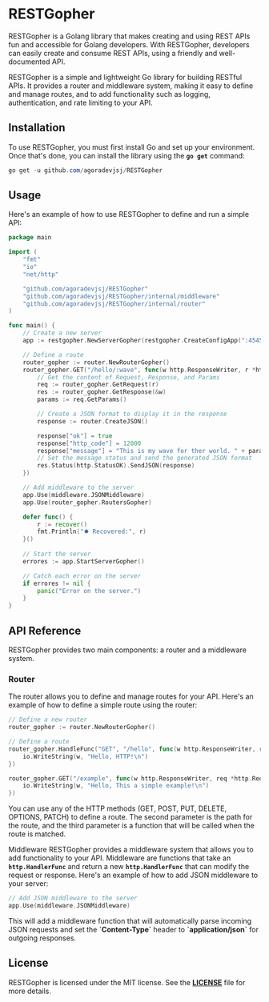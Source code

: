 # RESTGopher

RESTGopher is a Golang library that makes creating and using REST APIs fun and accessible for Golang developers. With RESTGopher, developers can easily create and consume REST APIs, using a friendly and well-documented API.

RESTGopher is a simple and lightweight Go library for building RESTful APIs. It provides a router and middleware system, making it easy to define and manage routes, and to add functionality such as logging, authentication, and rate limiting to your API.

## Installation

To use RESTGopher, you must first install Go and set up your environment. Once that's done, you can install the library using the **`go get`** command:

```powershell
go get -u github.com/agoradevjsj/RESTGopher
```

## Usage

Here's an example of how to use RESTGopher to define and run a simple API:

```go
package main

import (
	"fmt"
	"io"
	"net/http"

	"github.com/agoradevjsj/RESTGopher"
	"github.com/agoradevjsj/RESTGopher/internal/middleware"
	"github.com/agoradevjsj/RESTGopher/internal/router"
)

func main() {
	// Create a new server
	app := restgopher.NewServerGopher(restgopher.CreateConfigApp(":4545", "", ""))

	// Define a route
	router_gopher := router.NewRouterGopher()
	router_gopher.GET("/hello/:wave", func(w http.ResponseWriter, r *http.Request) {
		// Get the content of Request, Response, and Params
		req := router_gopher.GetRequest(r)
		res := router_gopher.GetResponse(&w)
		params := req.GetParams()

		// Create a JSON format to display it in the response
		response := router.CreateJSON()

		response["ok"] = true
		response["http_code"] = 12000
		response["message"] = "This is my wave for ther world. " + params["wave"]
		// Set the message status and send the generated JSON format
		res.Status(http.StatusOK).SendJSON(response)
	})

	// Add middleware to the server
	app.Use(middleware.JSONMiddleware)
	app.Use(router_gopher.RoutersGopher)

	defer func() {
		r := recover()
		fmt.Println("⏺️ Recovered:", r)
	}()
	
	// Start the server
	errores := app.StartServerGopher()

	// Catch each error on the server
	if errores != nil {
		panic("Error on the server.")
	}
}
```

## API Reference

RESTGopher provides two main components: a router and a middleware system.

### Router

The router allows you to define and manage routes for your API. Here's an example of how to define a simple route using the router:

```go
// Define a new router
router_gopher := router.NewRouterGopher()

// Define a route
router_gopher.HandleFunc("GET", "/hello", func(w http.ResponseWriter, req *http.Request) {
    io.WriteString(w, "Hello, HTTP!\n")
})

router_gopher.GET("/example", func(w http.ResponseWriter, req *http.Request) {
    io.WriteString(w, "Hello, This a simple example!\n")
})

```

You can use any of the HTTP methods (GET, POST, PUT, DELETE, OPTIONS, PATCH) to define a route. The second parameter is the path for the route, and the third parameter is a function that will be called when the route is matched.

Middleware
RESTGopher provides a middleware system that allows you to add functionality to your API. Middleware are functions that take an **`http.HandlerFunc`** and return a new **`http.HandlerFunc`** that can modify the request or response. Here's an example of how to add JSON middleware to your server:

```go
// Add JSON middleware to the server
app.Use(middleware.JSONMiddleware)
```

This will add a middleware function that will automatically parse incoming JSON requests and set the **\`Content-Type\`** header to **\`application/json\`** for outgoing responses.

## License

RESTGopher is licensed under the MIT license. See the **[LICENSE](./LICENSE)** file for more details.